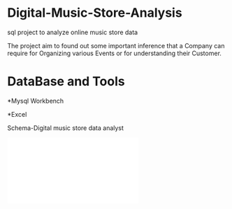 # Digital-Music-Store-Analysis
sql project to analyze online music store data

The project aim to found out some important inference that a Company can require for Organizing various Events or for understanding their Customer.

# DataBase and Tools

*Mysql Workbench

*Excel

Schema-Digital music store data analyst

![Digitalmusicstoredatabaseschema](file:///C:/Users/Lakshmi%20Pathy/Desktop/Music%20database%20schema.pdf)
